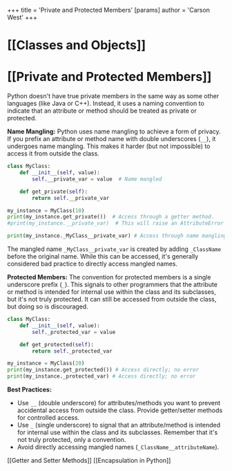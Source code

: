 +++
 title = 'Private and Protected Members'
[params]
	author = 'Carson West'
+++
# [[Classes and Objects]]
# [[Private and Protected Members]] 
Python doesn't have true private members in the same way as some other languages (like Java or C++).  Instead, it uses a naming convention to indicate that an attribute or method should be treated as private or protected.

**Name Mangling:**  Python uses name mangling to achieve a form of privacy.  If you prefix an attribute or method name with double underscores (`__`),  it undergoes name mangling. This makes it harder (but not impossible) to access it from outside the class.

```python
class MyClass:
    def __init__(self, value):
        self.__private_var = value  # Name mangled

    def get_private(self):
        return self.__private_var

my_instance = MyClass(10)
print(my_instance.get_private())  # Access through a getter method.
#print(my_instance.__private_var)  # This will raise an AttributeError (most likely)

print(my_instance._MyClass__private_var) # Access through name mangling (avoid this!)
```

The mangled name `_MyClass__private_var` is created by adding `_ClassName` before the original name.  While this can be accessed, it's generally considered bad practice to directly access mangled names.

**Protected Members:**  The convention for protected members is a single underscore prefix (`_`).  This signals to other programmers that the attribute or method is intended for internal use within the class and its subclasses, but it's not truly protected.  It can still be accessed from outside the class, but doing so is discouraged.


```python
class MyClass:
    def __init__(self, value):
        self._protected_var = value

    def get_protected(self):
        return self._protected_var

my_instance = MyClass(20)
print(my_instance.get_protected()) # Access directly; no error
print(my_instance._protected_var) # Access directly; no error
```

**Best Practices:**

* Use `__` (double underscore) for attributes/methods you want to prevent accidental access from outside the class.  Provide getter/setter methods for controlled access.
* Use `_` (single underscore) to signal that an attribute/method is intended for internal use within the class and its subclasses.  Remember that it's not truly protected, only a convention.
* Avoid directly accessing mangled names (`_ClassName__attributeName`).

[[Getter and Setter Methods]]
[[Encapsulation in Python]]

